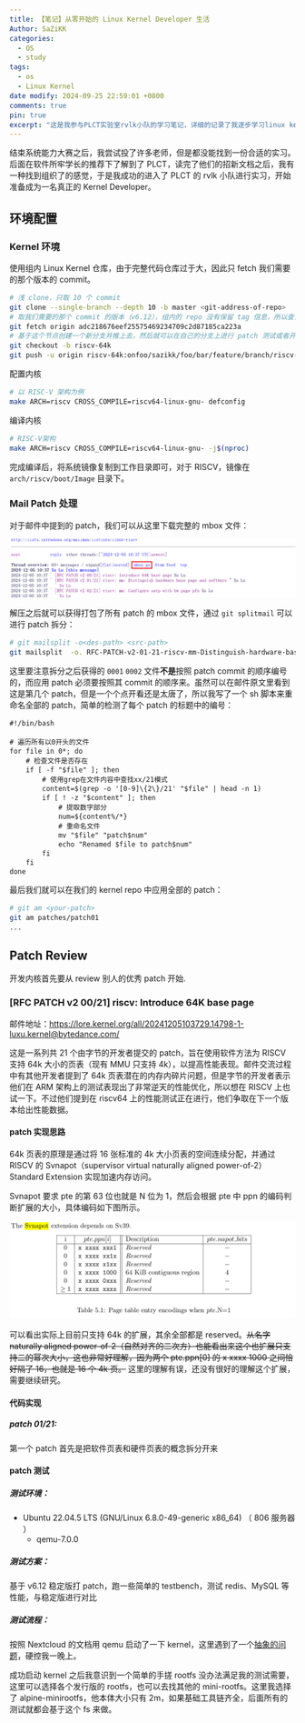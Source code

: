 ```yaml
---
title: 【笔记】从零开始的 Linux Kernel Developer 生活
Author: SaZiKK
categories:
  - OS
  - study
tags:
  - os
  - Linux Kernel
date modify: 2024-09-25 22:59:01 +0800
comments: true
pin: true
excerpt: "这是我参与PLCT实验室rvlk小队的学习笔记，详细的记录了我逐步学习linux kernel的过程"
---
```


结束系统能力大赛之后，我尝试投了许多老师，但是都没能找到一份合适的实习。后面在软件所牢学长的推荐下了解到了 PLCT，读完了他们的招新文档之后，我有一种找到组织了的感觉，于是我成功的进入了 PLCT 的 rvlk 小队进行实习，开始准备成为一名真正的 Kernel Developer。

## 环境配置

### Kernel 环境

使用组内 Linux Kernel 仓库，由于完整代码仓库过于大，因此只 fetch 我们需要的那个版本的 commit。

```bash
# 浅 clone，只取 10 个 commit
git clone --single-branch --depth 10 -b master <git-address-of-repo>
# 取我们需要的那个 commit 的版本（v6.12），组内的 repo 没有保留 tag 信息，所以查询了 commit 号
git fetch origin adc218676eef25575469234709c2d87185ca223a
# 基于这个节点创建一个新分支并推上去，然后就可以在自己的分支上进行 patch 测试或者开发了
git checkout -b riscv-64k
git push -u origin riscv-64k:onfoo/sazikk/foo/bar/feature/branch/riscv-64k
```

配置内核

```bash
# 以 RISC-V 架构为例
make ARCH=riscv CROSS_COMPILE=riscv64-linux-gnu- defconfig
```

编译内核

```bash
# RISC-V架构
make ARCH=riscv CROSS_COMPILE=riscv64-linux-gnu- -j$(nproc)
```

完成编译后，将系统镜像复制到工作目录即可，对于 RISCV，镜像在 `arch/riscv/boot/Image` 目录下。

### Mail Patch 处理

对于邮件中提到的 patch，我们可以从这里下载完整的 mbox 文件：

![mbox](../assets/figures/linux-kernel/mbox.png)

解压之后就可以获得打包了所有 patch 的 mbox 文件，通过 `git splitmail` 可以进行 patch 拆分：

```bash
# git mailsplit -o<des-path> <src-path>
git mailsplit  -o. RFC-PATCH-v2-01-21-riscv-mm-Distinguish-hardware-base-page-and-software-base-page.mbox
```

这里要注意拆分之后获得的 `0001` `0002` 文件**不是**按照 patch commit 的顺序编号的，而应用 patch 必须要按照其 commit 的顺序来。虽然可以在邮件原文里看到这是第几个 patch，但是一个个点开看还是太唐了，所以我写了一个 sh 脚本来重命名全部的 patch，简单的检测了每个 patch 的标题中的编号：

```shell
#!/bin/bash

# 遍历所有以0开头的文件
for file in 0*; do
    # 检查文件是否存在
    if [ -f "$file" ]; then
        # 使用grep在文件内容中查找xx/21模式
        content=$(grep -o '[0-9]\{2\}/21' "$file" | head -n 1)
        if [ ! -z "$content" ]; then
            # 提取数字部分
            num=${content%/*}
            # 重命名文件
            mv "$file" "patch$num"
            echo "Renamed $file to patch$num"
        fi
    fi
done
```

最后我们就可以在我们的 kernel repo 中应用全部的 patch：

```bash
# git am <your-patch>
git am patches/patch01
...
```

## Patch Review

开发内核首先要从 review 别人的优秀 patch 开始.

### [RFC PATCH v2 00/21] riscv: Introduce 64K base page

邮件地址：https://lore.kernel.org/all/20241205103729.14798-1-luxu.kernel@bytedance.com/

这是一系列共 21 个由字节的开发者提交的 patch，旨在使用软件方法为 RISCV 支持 64k 大小的页表（现有 MMU 只支持 4k），以提高性能表现。邮件交流过程中有其他开发者提到了 64k 页表潜在的内存内碎片问题，但是字节的开发者表示他们在 ARM 架构上的测试表现出了非常逆天的性能优化，所以想在 RISCV 上也试一下。不过他们提到在 riscv64 上的性能测试正在进行，他们争取在下一个版本给出性能数据。

#### patch 实现思路

64k 页表的原理是通过将 16 张标准的 4k 大小页表的空间连续分配，并通过 RISCV 的 Svnapot（supervisor virtual naturally aligned power-of-2） Standard Extension 实现加速内存访问。

Svnapot 要求 pte 的第 63 位也就是 N 位为 1，然后会根据 pte 中 ppn 的编码判断扩展的大小，具体编码如下图所示。

![Svnapot](../assets/figures/linux-kernel/svnapot.png)

可以看出实际上目前只支持 64k 的扩展，其余全部都是 reserved。~~从名字 naturally aligned power-of-2（自然对齐的二次方）也能看出来这个也扩展只支持二的幂次大小，这也非常好理解，因为两个 pte.ppn[0] 的 x xxxx 1000 之间恰好隔了 16，也就是 16 个 4k 页。~~ 这里的理解有误，还没有很好的理解这个扩展，需要继续研究。

#### 代码实现

##### patch 01/21:
第一个 patch 首先是把软件页表和硬件页表的概念拆分开来


#### patch 测试
##### 测试环境：
- Ubuntu 22.04.5 LTS (GNU/Linux 6.8.0-49-generic x86_64) （ 806 服务器 ）
  - qemu-7.0.0
##### 测试方案：
基于 v6.12 稳定版打 patch，跑一些简单的 testbench，测试 redis、MySQL 等性能，与稳定版进行对比

##### 测试流程：

按照 Nextcloud 的文档用 qemu 启动了一下 kernel，这里遇到了一个[抽象的问题](../assets/figures/pdf/bug-when-cp.pdf)，硬控我一晚上。

成功启动 kernel 之后我意识到一个简单的手搓 rootfs 没办法满足我的测试需要，这里可以选择各个发行版的 rootfs，也可以去找其他的 mini-rootfs。这里我选择了 alpine-minirootfs，他本体大小只有 2m，如果基础工具链齐全，后面所有的测试就都会基于这个 fs 来做。

